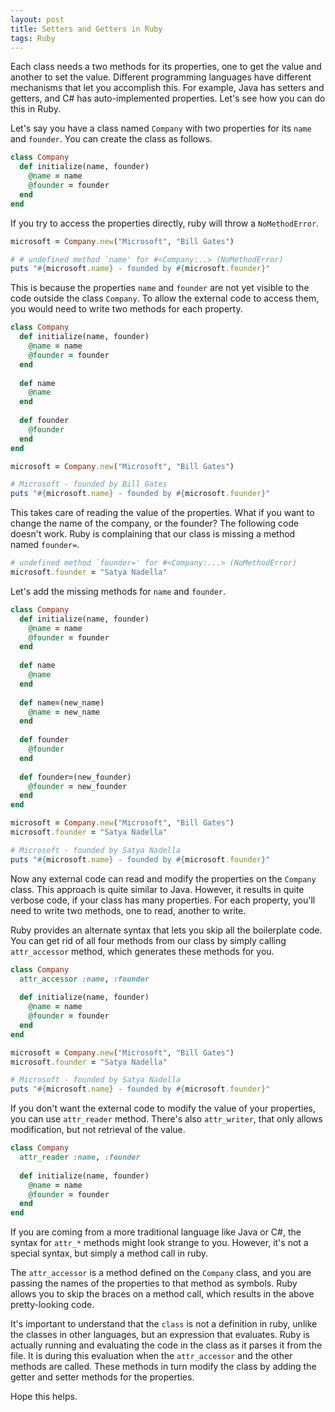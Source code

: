 ```yaml
---
layout: post
title: Setters and Getters in Ruby
tags: Ruby
---
```


Each class needs a two methods for its properties, one to get the value and another to set the value. Different programming languages have different mechanisms that let you accomplish this. For example, Java has setters and getters, and C# has auto-implemented properties. Let's see how you can do this in Ruby. 

Let's say you have a class named `Company` with two properties for its `name` and `founder`. You can create the class as follows.

```ruby
class Company
  def initialize(name, founder)
    @name = name
    @founder = founder
  end
end
```

If you try to access the properties directly, ruby will throw a `NoMethodError`.

```ruby
microsoft = Company.new("Microsoft", "Bill Gates")

# # undefined method `name' for #<Company:..> (NoMethodError)
puts "#{microsoft.name} - founded by #{microsoft.founder}"
```

This is because the properties `name` and `founder` are not yet visible to the code outside the class `Company`. To allow the external code to access them, you would need to write two methods for each property. 

```ruby
class Company
  def initialize(name, founder)
    @name = name
    @founder = founder
  end
  
  def name
    @name
  end
  
  def founder
    @founder
  end
end

microsoft = Company.new("Microsoft", "Bill Gates")

# Microsoft - founded by Bill Gates
puts "#{microsoft.name} - founded by #{microsoft.founder}"
```

This takes care of reading the value of the properties. What if you want to change the name of the company, or the founder? The following code doesn't work. Ruby is complaining that our class is missing a method named `founder=`.

```ruby
# undefined method `founder=' for #<Company:...> (NoMethodError)
microsoft.founder = "Satya Nadella"
```

Let's add the missing methods for `name` and  `founder`. 

```ruby
class Company
  def initialize(name, founder)
    @name = name
    @founder = founder
  end
  
  def name
    @name
  end
  
  def name=(new_name)
    @name = new_name
  end
  
  def founder
    @founder
  end
  
  def founder=(new_founder)
    @founder = new_founder
  end 
end

microsoft = Company.new("Microsoft", "Bill Gates")
microsoft.founder = "Satya Nadella"

# Microsoft - founded by Satya Nadella
puts "#{microsoft.name} - founded by #{microsoft.founder}"
```

Now any external code can read and modify the properties on the `Company` class. This approach is quite similar to Java. However, it results in quite verbose code, if your class has many properties. For each property, you'll need to write two methods, one to read, another to write. 

Ruby provides an alternate syntax that lets you skip all the boilerplate code. You can get rid of all four methods from our class by simply calling `attr_accessor` method, which generates these methods for you. 

```ruby
class Company
  attr_accessor :name, :founder
  
  def initialize(name, founder)
    @name = name
    @founder = founder
  end
end

microsoft = Company.new("Microsoft", "Bill Gates")
microsoft.founder = "Satya Nadella"

# Microsoft - founded by Satya Nadella
puts "#{microsoft.name} - founded by #{microsoft.founder}"
```

If you don't want the external code to modify the value of your properties, you can use `attr_reader` method. There's also `attr_writer`, that only allows modification, but not retrieval of the value. 

``` ruby
class Company
  attr_reader :name, :founder
  
  def initialize(name, founder)
    @name = name
    @founder = founder
  end
end
```

If you are coming from a more traditional language like Java or C#, the syntax for `attr_*` methods might look strange to you. However, it's not a special syntax, but simply a method call in ruby. 

The `attr_accessor` is a method defined on the `Company` class, and you are passing the names of the properties to that method as symbols. Ruby allows you to skip the braces on a method call, which results in the above pretty-looking code. 

It's important to understand that the `class` is not a definition in ruby, unlike the classes in other languages, but an expression that evaluates. Ruby is actually running and evaluating the code in the class as it parses it from the file. It is during this evaluation when the `attr_accessor` and the other methods are called. These methods in turn modify the class by adding the getter and setter methods for the properties. 

Hope this helps. 





